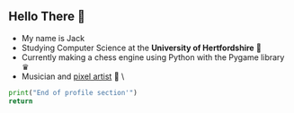 ## Hello There 👋

* My name is Jack
* Studying Computer Science at the **University of Hertfordshire** 📖
* Currently making a chess engine using Python with the Pygame library ♛
* Musician and [pixel artist](https://jackmilner1.itch.io) 🎸
\
```python
print("End of profile section'")
return
